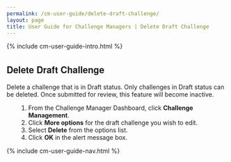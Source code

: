 ```yaml
---
permalink: /cm-user-guide/delete-draft-challenge/
layout: page
title: User Guide for Challenge Managers | Delete Draft Challenge
---
```

<div class="res-sec">
  <div class="grid-row ">
    <div class="grid-col-12">{% include cm-user-guide-intro.html %}</div>
  </div>
  <div class="grid-row grid-gap usa-typo">
    <div class="grid-col-12 usa-padding-bottom-10 usa-padding-bottom-30 padding-x-0">
      <div class="bg-secondary-lighter text-center">
        <h2 class="margin-bottom-0">Delete Draft Challenge</h2>
      </div>
    </div>
  </div>
  <div class="grid-row grid-gap justify-content-between">
   <div class="grid-col-7">
    <div class="usa-prose">
      <p>Delete a challenge that is in Draft status. Only challenges in Draft status can be deleted. Once submitted for review, this feature will become inactive.</p>
      <ol>
        <li class="font-normal"><span>From the Challenge Manager Dashboard, click <b>Challenge Management</b>.</span></li>
        <li class="font-normal"><span>Click <b>More options</b> for the draft challenge you wish to edit.</span></li>
        <li class="font-normal"><span>Select <b>Delete</b> from the options list.</span></li>
        <li class="font-normal"><span>Click <b>OK</b> in the alert message box.</span></li>
      </ol>
    </div>
  </div>
  <div class="grid-col-4">{% include cm-user-guide-nav.html %} </div>
</div>
</div>
<style>
  .usa-prose ol{
    padding-left: 50px;
    margin-top: 0;
  }
  .usa-prose ol ul{
    margin-top: 0;
  }
  .usa-prose ul{
    padding-left: 2rem;
    margin-top: 0;
    margin-bottom: 1em;
  }
  .usa-prose ul li{
    max-width: 100%;
    margin-bottom: 0;
  }
  .tablet\:grid-col-10 {
    flex: 0 1 auto;
    width: 100%;
  }
  .grid-container .usa-sidenav {
    margin-left: 0;
    margin-right: 0;
    padding-left: 0;
  }
  .grid-container .usa-sidenav__sublist {
    list-style-type: none;
    padding-left: 0;
    margin: 0;
    font-size: 1rem;
  }
  .usa-typo {
    font-family: Source Sans Pro Web,Helvetica Neue,Helvetica,Roboto,Arial,sans-serif;
  }
  .menu-title {
    text-indent: 1em;
    font-weight: 600;
  }
  .no-underline {
    text-decoration: none !important;
  }
  .child-link {
    text-indent: 2em;
    color: #757575;
    font-weight: 500;
  }
  .usa-sidenav__item a:not(.usa-current):hover {
    background-color: #f1f1f1;
  }
  
  .usa-sidenav__sublist .usa-sidenav__item a.inactive-link:hover,
  .usa-sidenav__item a.child-link.inactive-link:hover {
    color: #004c8c !important;
    font-weight: 400 !important;
    text-decoration: none !important;
  }
  
  .usa-sidenav__sublist a:not(.usa-current),
  .usa-sidenav__item a.child-link:not(.usa-current) {
    color: #757575 !important;
  }
  
  .usa-current {
    color: #205493 !important;
    font-weight: 600 !important;
  }
  
  .usa-sidenav__item a.child-link:not(.usa-current):hover {
    font-weight: 400 !important;
  }
  
  .usa-sidenav__item a[href=""]:hover {
    color: #205493 !important;
    font-weight: 400 !important;
  }
  
  .usa-sidenav__item a.menu-title:hover {
    background-color: transparent !important;
  }
</style>